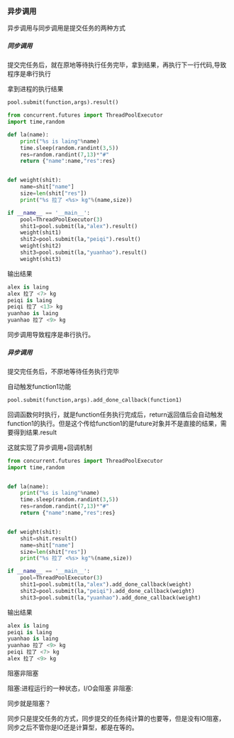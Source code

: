 ### 异步调用

异步调用与同步调用是提交任务的两种方式

##### 同步调用

提交完任务后，就在原地等待执行任务完毕，拿到结果，再执行下一行代码,导致程序是串行执行

拿到进程的执行结果

```python
pool.submit(function,args).result()
```



```python
from concurrent.futures import ThreadPoolExecutor
import time,random

def la(name):
    print("%s is laing"%name)
    time.sleep(random.randint(3,5))
    res=random.randint(7,13)*"#"
    return {"name":name,"res":res}


def weight(shit):
    name=shit["name"]
    size=len(shit["res"])
    print("%s 拉了 <%s> kg"%(name,size))

if __name__ == '__main__':
    pool=ThreadPoolExecutor(3)
    shit1=pool.submit(la,"alex").result()
    weight(shit1)
    shit2=pool.submit(la,"peiqi").result()
    weight(shit2)
    shit3=pool.submit(la,"yuanhao").result()
    weight(shit3)
```

输出结果

```python
alex is laing
alex 拉了 <7> kg
peiqi is laing
peiqi 拉了 <13> kg
yuanhao is laing
yuanhao 拉了 <9> kg
```

同步调用导致程序是串行执行。



##### 异步调用

提交完任务后，不原地等待任务执行完毕

自动触发function1功能

```python
pool.submit(function,args).add_done_callback(function1)
```


回调函数何时执行，就是function任务执行完成后，return返回值后会自动触发function1的执行。但是这个传给function1的是future对象并不是直接的结果，需要得到结果.result


这就实现了异步调用+回调机制

```python
from concurrent.futures import ThreadPoolExecutor
import time,random


def la(name):
    print("%s is laing"%name)
    time.sleep(random.randint(3,5))
    res=random.randint(7,13)*"#"
    return {"name":name,"res":res}


def weight(shit):
    shit=shit.result()
    name=shit["name"]
    size=len(shit["res"])
    print("%s 拉了 <%s> kg"%(name,size))

if __name__ == '__main__':
    pool=ThreadPoolExecutor(3)
    shit1=pool.submit(la,"alex").add_done_callback(weight)
    shit2=pool.submit(la,"peiqi").add_done_callback(weight)
    shit3=pool.submit(la,"yuanhao").add_done_callback(weight)
```

输出结果

```python
alex is laing
peiqi is laing
yuanhao is laing
yuanhao 拉了 <9> kg
peiqi 拉了 <7> kg
alex 拉了 <9> kg
```


阻塞非阻塞

阻塞:进程运行的一种状态，I/O会阻塞
非阻塞:

同步就是阻塞？

同步只是提交任务的方式，同步提交的任务纯计算的也要等，但是没有IO阻塞，同步之后不管你是IO还是计算型，都是在等的。
